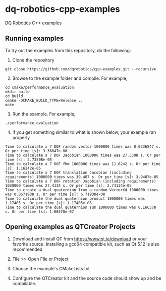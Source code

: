 # dq-robotics-cpp-examples
DQ Robotics C++ examples

## Running examples

To try out the examples from this repository, do the following:

1. Clone the repository

```
git clone https://github.com/dqrobotics/cpp-examples.git --recursive
```

2. Browse to the example folder and compile. For example,

```
cd cmake/performance_evaluation
mkdir build
cd build
cmake -DCMAKE_BUILD_TYPE=Release ..
make
```

3. Run the example. For example,

```
./performance_evaluation
```

4. If you get something similar to what is shown below, your example ran properly

```
Time to calculate a 7 DOF random vector 1000000 times was 0.0336847 s. Or per time [s]: 3.36847e-08
Time to calculate a 7 DOF Jacobian 1000000 times was 27.3508 s. Or per time [s]: 2.73508e-05
Time to calculate a 7 DOF fkm 1000000 times was 11.6242 s. Or per time [s]: 1.16242e-05
Time to calculate a 7 DOF translation Jacobian (including requirements) 1000000 times was 39.487 s. Or per time [s]: 3.9487e-05
Time to calculate a 7 DOF rotation Jacobian (including requirements) 1000000 times was 27.4134 s. Or per time [s]: 2.74134e-05
Time to create a dual quaternion from a random VectorXd 1000000 times was 0.0671938 s. Or per time [s]: 6.71938e-08
Time to calculate the dual quaternion product 1000000 times was 1.17405 s. Or per time [s]: 1.17405e-06
Time to calculate the dual quaternion sum 1000000 times was 0.166378 s. Or per time [s]: 1.66378e-07
```
## Opening examples as QTCreator Projects

1. Download and install QT from https://www.qt.io/download or your favorite source. Installing a gcc64 compatible kit, such as Qt 5.12 is also recommended

2. File >> Open File or Project 

3. Choose the example's CMakeLists.txt

4. Configure the QTCreator kit and the source code should show up and be compilable.
